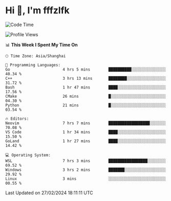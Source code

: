 # Hi 👋, I'm fffzlfk

<!--START_SECTION:waka-->
![Code Time](http://img.shields.io/badge/Code%20Time-668%20hrs%204%20mins-blue)

![Profile Views](http://img.shields.io/badge/Profile%20Views-3-blue)

📊 **This Week I Spent My Time On** 

```text
🕑︎ Time Zone: Asia/Shanghai

💬 Programming Languages: 
Go                       4 hrs 5 mins        ██████████░░░░░░░░░░░░░░░   40.34 % 
C++                      3 hrs 13 mins       ████████░░░░░░░░░░░░░░░░░   31.72 % 
Bash                     1 hr 47 mins        ████░░░░░░░░░░░░░░░░░░░░░   17.56 % 
CMake                    26 mins             █░░░░░░░░░░░░░░░░░░░░░░░░   04.30 % 
Python                   21 mins             █░░░░░░░░░░░░░░░░░░░░░░░░   03.54 % 

🔥 Editors: 
Neovim                   7 hrs 7 mins        ██████████████████░░░░░░░   70.08 % 
VS Code                  1 hr 34 mins        ████░░░░░░░░░░░░░░░░░░░░░   15.50 % 
GoLand                   1 hr 27 mins        ████░░░░░░░░░░░░░░░░░░░░░   14.42 % 

💻 Operating System: 
WSL                      7 hrs 3 mins        █████████████████░░░░░░░░   69.52 % 
Windows                  3 hrs 2 mins        ███████░░░░░░░░░░░░░░░░░░   29.92 % 
Linux                    3 mins              ░░░░░░░░░░░░░░░░░░░░░░░░░   00.55 % 
```


 Last Updated on 27/02/2024 18:11:11 UTC
<!--END_SECTION:waka-->
